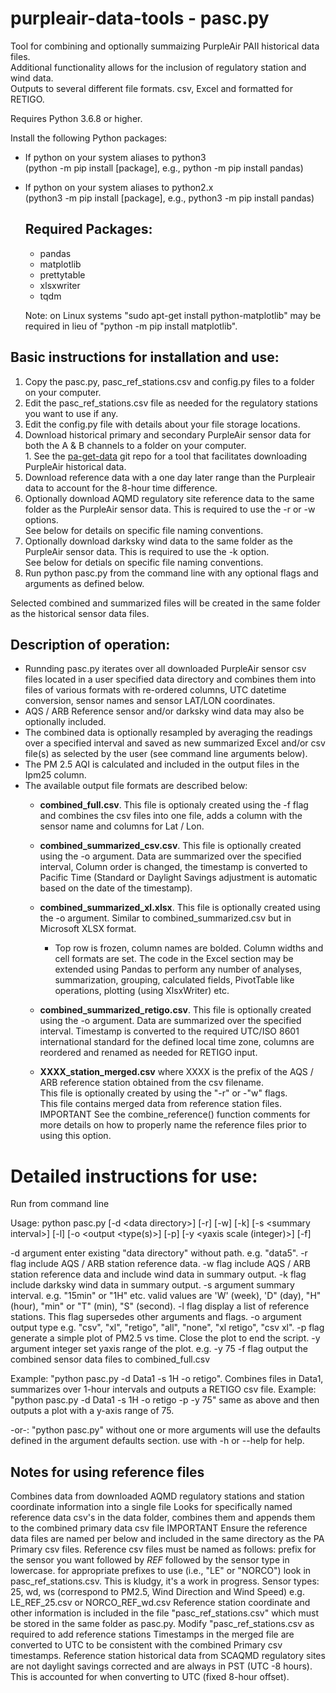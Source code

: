 # purpleair-data-tools - pasc.py
Tool for combining and optionally summaizing PurpleAir PAII historical data files.  
Additional functionality allows for the inclusion of regulatory station and wind data.  
Outputs to several different file formats. csv, Excel and formatted for RETIGO.  

Requires Python 3.6.8 or higher.

Install the following Python packages:  
* If python on your system aliases to python3  
  (python -m pip install [package], e.g., python -m pip install pandas)  

*  If python on your system aliases to python2.x  
   (python3 -m pip install [package], e.g., python3 -m pip install pandas)

   ## Required Packages:
   * pandas
   * matplotlib
   * prettytable
   * xlsxwriter
   * tqdm

    Note: on Linux systems "sudo apt-get install python-matplotlib" may be
    required in lieu of "python -m pip install matplotlib".

## Basic instructions for installation and use:
   1. Copy the pasc.py, pasc_ref_stations.csv and config.py files to a folder on your computer.
   2. Edit the pasc_ref_stations.csv file as needed for the regulatory stations you want to use if any.
   3. Edit the config.py file with details about your file storage locations.
   4. Download historical primary and secondary PurpleAir sensor data for both the A & B channels to a folder on your computer.  
     1. See the [pa-get-data](https://github.com/wawzat/pa-get-data) git repo for a tool that facilitates downloading PurpleAir historical data.
   5. Download reference data with a one day later range than the Purpleair data to account for the 8-hour time difference.
   6. Optionally download AQMD regulatory site reference data to the same folder as the PurpleAir sensor data. This is required to use the -r or -w options.  
       See below for details on specific file naming conventions.  
   7. Optionally download darksky wind data to the same folder as the PurpleAir sensor data. This is required to use the -k option.  
       See below for detials on specific file naming conventions.  
   8. Run python pasc.py from the command line with any optional flags and arguments as defined below.

   Selected combined and summarized files will be created in the same folder as the historical sensor data files.


## Description of operation:
  * Runnding pasc.py iterates over all downloaded PurpleAir sensor csv files located in a user specified data directory and combines them into files of various formats with re-ordered columns, UTC datetime conversion, sensor names and sensor LAT/LON coordinates.  
  * AQS / ARB Reference sensor and/or darksky wind data may also be optionally included.  
  * The combined data is optionally resampled by averaging the readings over a specified interval and saved as new summarized Excel and/or csv file(s) as selected by the user (see command line arguments below).  
  * The PM 2.5 AQI is calculated and included in the output files in the Ipm25 column.  
  * The available output file formats are described below:  
    * **combined_full.csv**. This file is optionaly created using the -f flag and combines the csv files into one file, adds a column with the sensor name and columns for Lat / Lon.  
    * **combined_summarized_csv.csv**. This file is optionally created using the -o argument. Data are summarized over the specified interval, Column order is changed, the timestamp is converted to Pacific Time (Standard or Daylight Savings adjustment is automatic based on the date of the timestamp).  
    * **combined_summarized_xl.xlsx**. This file is optionally created using the -o argument. Similar to combined_summarized.csv but in Microsoft XLSX format.  
       * Top row is frozen, column names are bolded. Column widths and cell formats are set. The code in the Excel section may be extended using Pandas 
       to perform any number of analyses, summarization, grouping, calculated fields, PivotTable like operations, plotting (using XlsxWriter) etc.  

    * **combined_summarized_retigo.csv**. This file is optionally created using the -o argument. Data are summarized over the specified interval. Timestamp is converted to the required UTC/ISO 8601 international standard for the defined local time zone, columns are reordered and renamed as needed for RETIGO input.  
    * **XXXX_station_merged.csv** where XXXX is the prefix of the AQS / ARB reference station obtained from the csv filename.  
      This file is optionally created by using the "-r" or -"w" flags.  
      This file contains merged data from reference station files.  
      IMPORTANT See the combine_reference() function comments for more details on how to properly name the reference files prior to using this option.  

# Detailed instructions for use:

Run from command line 

Usage:  python pasc.py \[-d \<data directory\>\] \[-r\] \[-w\] \[-k\] \[-s \<summary interval\>\] \[-l\] \[-o \<output <type(s)\>\] \[-p\] \[-y \<yaxis scale (integer)\>\] \[-f\]    

   -d argument enter existing "data directory" without path. e.g. "data5".
   -r flag include AQS / ARB station reference data.
   -w flag include AQS / ARB station reference data and include wind data in summary output.
   -k flag include darksky wind data in summary output.
   -s argument summary interval. e.g. "15min" or "1H" etc. 
         valid values are 'W' (week), 'D" (day), "H" (hour), "min" or "T" (min), "S" (second).
   -l flag display a list of reference stations. This flag supersedes other arguments and flags.
   -o argument output type e.g. "csv", "xl", "retigo", "all", "none", "xl retigo", "csv xl".
   -p flag generate a simple plot of PM2.5 vs time. Close the plot to end the script.
   -y argument integer set yaxis range of the plot. e.g. -y 75
   -f flag output the combined sensor data files to combined_full.csv

   Example: "python pasc.py -d Data1 -s 1H -o retigo". Combines files in Data1, summarizes over 1-hour intervals and outputs a RETIGO csv file.
   Example: "python pasc.py -d Data1 -s 1H -o retigo -p -y 75" same as above and then outputs a plot with a y-axis range of 75.

   -or-: "python pasc.py" without one or more arguments will use the defaults defined in the argument defaults section.
   use with -h or --help for help.

## Notes for using reference files
   Combines data from downloaded AQMD regulatory stations and station coordinate information into a single file
   Looks for specifically named reference data csv's in the data folder, combines them and appends them to the combined primary data csv file
   IMPORTANT Ensure the reference data files are named per below and included in the same directory as the PA Primary csv files.
      Reference csv files must be named as follows:
         prefix for the sensor you want followed by _REF_ followed by the sensor type in lowercase.
         for appropriate prefixes to use (i.e., "LE" or "NORCO") look in pasc_ref_stations.csv. This is kludgy, it's a work in progress.
         Sensor types:
            25, wd, ws (correspond to PM2.5, Wind Direction and Wind Speed)
         e.g. LE_REF_25.csv or NORCO_REF_wd.csv
   Reference station coordinate and other information is included in the file "pasc_ref_stations.csv" which must be stored 
      in the same folder as pasc.py. Modify "pasc_ref_stations.csv as required to add reference stations
   Timestamps in the merged file are converted to UTC to be consistent with the combined Primary csv timestamps.
   Reference station historical data from SCAQMD regulatory sites are not daylight savings corrected and are always in PST (UTC -8 hours). 
      This is accounted for when converting to UTC (fixed 8-hour offset).
